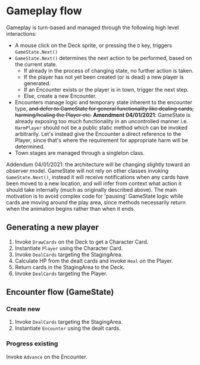 # Gameplay flow

Gameplay is turn-based and managed through the following high level interactions:

- A mouse click on the Deck sprite, or pressing the `D` key, triggers `GameState.Next()`
- `GameState.Next()` determines the next action to be performed, based on the current state.
  - If already in the process of changing state, no further action is taken.
  - If the player has not yet been created (or is dead) a new player is generated.
  - If an Encounter exists or the player is in town, trigger the next step.
  - Else, create a new Encounter.
- Encounters manage logic and temporary state inherent to the encounter type, ~~and defer to GameState for general functionality like dealing cards, harming/healing the Player etc.~~ **Amendment 04/01/2021**: GameState is already exposing too much functionality in an uncontrolled manner i.e. `HarmPlayer` should not be a public static method which can be invoked arbitrarily. Let's instead give the Encounter a direct reference to the Player, since that's where the requirement for appropriate harm will be determined.
- Town stages are managed through a singleton class.

Addendum 04/01/2021: the architecture will be changing slightly toward an observer model. GameState will not rely on other classes invoking `GameState.Next()`, instead it will receive notifications when any cards have been moved to a new location, and will infer from context what action it should take internally (much as originally described above). The main motivation is to avoid complex code for 'pausing' GameState logic while cards are moving around the play area, since methods necessarily return when the animation begins rather than when it ends.

## Generating a new player

1. Invoke `DrawCards` on the Deck to get a Character Card.
2. Instantiate `Player` using the Character Card.
3. Invoke `DealCards` targeting the StagingArea.
4. Calculate HP from the dealt cards and invoke `Heal` on the Player.
5. Return cards in the StagingArea to the Deck.
6. Invoke `DealCards` targeting the Player.

## Encounter flow (GameState)

### Create new

1. Invoke `DealCards` targeting the StagingArea.
2. Instantiate `Encounter` using the dealt cards.

### Progress existing

Invoke `Advance` on the Encounter.

